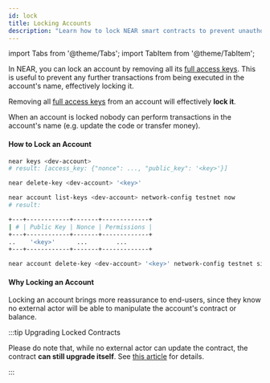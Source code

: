 ```yaml
---
id: lock
title: Locking Accounts
description: "Learn how to lock NEAR smart contracts to prevent unauthorized modifications and ensure contract immutability when needed."
---
```


import Tabs from '@theme/Tabs';
import TabItem from '@theme/TabItem';

In NEAR, you can lock an account by removing all its [full access keys](/tools/near-cli#delete-key). This is useful to prevent any further transactions from being executed in the account's name, effectively locking it.

Removing all [full access keys](/tools/near-cli#delete-key) from an account will effectively **lock it**.

When an account is locked nobody can perform transactions in the account's name (e.g. update the code or transfer money).

#### How to Lock an Account
<Tabs groupId="cli-tabs">
  <TabItem value="short" label="Short">

  ```bash
  near keys <dev-account>
  # result: [access_key: {"nonce": ..., "public_key": '<key>'}]

  near delete-key <dev-account> '<key>'
  ```
  </TabItem>

  <TabItem value="full" label="Full">

  ```bash
  near account list-keys <dev-account> network-config testnet now
  # result:

  +---+------------+-------+-------------+
  | # | Public Key | Nonce | Permissions |
  +---+------------+-------+-------------+
  ..    '<key>'      ...        ...
  +---+------------+-------+-------------+

  near account delete-key <dev-account> '<key>' network-config testnet sign-with-keychain send
  ```
  </TabItem>
</Tabs>

#### Why Locking an Account

Locking an account brings more reassurance to end-users, since they know no external actor will be able to manipulate the account's
contract or balance.

:::tip Upgrading Locked Contracts

Please do note that, while no external actor can update the contract, the contract **can still upgrade itself**. See [this article](upgrade.md#programmatic-update) for details.

:::
